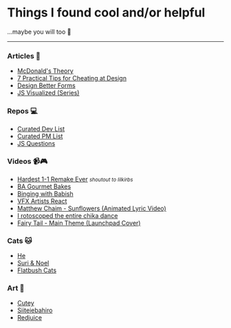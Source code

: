 # Things I found cool and/or helpful

...maybe you will too 🎉

---

### Articles 📰
- [McDonald's Theory](https://medium.com/@jonbell/mcdonalds-theory-9216e1c9da7d)
- [7 Practical Tips for Cheating at Design](https://medium.com/refactoring-ui/7-practical-tips-for-cheating-at-design-40c736799886)
- [Design Better Forms](https://medium.com/nextux/design-better-forms-96fadca0f49c)
- [JS Visualized (Series)](https://dev.to/lydiahallie/javascript-visualized-event-loop-3dif)

### Repos 💻
- [Curated Dev List](https://github.com/sindresorhus/awesome)
- [Curated PM List](https://github.com/ProductHired/open-product-management)
- [JS Questions](https://github.com/lydiahallie/javascript-questions)

### Videos 📹🎮
- [Hardest 1-1 Remake Ever](https://www.youtube.com/watch?v=LcsGZqiwB1k) <small>*shoutout to lilkirbs*</small>
- [BA Gourmet Bakes](https://www.youtube.com/playlist?list=PLKtIunYVkv_RwB_yx1SZrZC-ddhxyXanh)
- [Binging with Babish](https://www.youtube.com/user/bgfilms)
- [VFX Artists React](https://www.youtube.com/playlist?list=PLwVUbPpIRn1QspuvMVVfQvO7RPWnMJ1aA)
- [Matthew Chaim - Sunflowers (Animated Lyric Video)](https://www.youtube.com/watch?v=5e-Awb0DhUk)
- [I rotoscoped the entire chika dance](https://www.youtube.com/watch?v=gVtuD_6xSrM)
- [Fairy Tail - Main Theme (Launchpad Cover)](https://www.youtube.com/watch?v=zsOrvNYEgA8)

### Cats 🐱
- [He](https://www.youtube.com/watch?v=X8avbciUP3c)
- [Suri & Noel](https://www.youtube.com/user/JungwooPark79)
- [Flatbush Cats](https://www.youtube.com/user/ButterTeam)

### Art 🎨
- [Cutey](https://sohyun.kim)
- [Siiteiebahiro](http://www.pixiv.net/member.php?id=1709153)
- [Redjuice](https://www.artstation.com/redjuice)